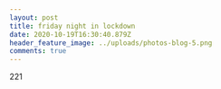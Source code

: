 ```yaml
---
layout: post
title: friday night in lockdown
date: 2020-10-19T16:30:40.879Z
header_feature_image: ../uploads/photos-blog-5.png
comments: true
---
```

221